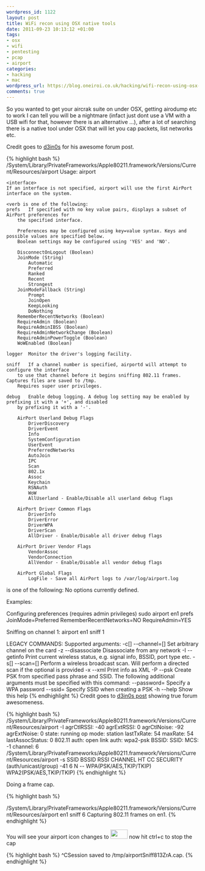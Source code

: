 ```yaml
--- 
wordpress_id: 1122
layout: post
title: WiFi recon using OSX native tools
date: 2011-09-23 10:13:12 +01:00
tags: 
- osx
- wifi
- pentesting
- pcap
- airport
categories: 
- hacking
- mac
wordpress_url: https://blog.oneiroi.co.uk/hacking/wifi-recon-using-osx-native-tools
comments: true
---
```

So you wanted to get your aircrak suite on under OSX, getting airodump etc to work I can tell you will be a nightmare (infact just dont use a VM with a USB wifi for that, however there is an alternative ...), after a lot of searching there is a native tool under OSX that will let you cap packets, list networks etc.

Credit goes to <a href="https://forum.aircrack-ng.org/index.php?topic=293.msg34031#msg34031">d3in0s</a> for his awesome forum post.

{% highlight bash %}
/System/Library/PrivateFrameworks/Apple80211.framework/Versions/Current/Resources/airport
Usage: airport <interface> <verb> <options>

	<interface>
	If an interface is not specified, airport will use the first AirPort interface on the system.

	<verb is one of the following:
	prefs	If specified with no key value pairs, displays a subset of AirPort preferences for
		the specified interface.

		Preferences may be configured using key=value syntax. Keys and possible values are specified below.
		Boolean settings may be configured using 'YES' and 'NO'.

		DisconnectOnLogout (Boolean)
		JoinMode (String)
			Automatic
			Preferred
			Ranked
			Recent
			Strongest
		JoinModeFallback (String)
			Prompt
			JoinOpen
			KeepLooking
			DoNothing
		RememberRecentNetworks (Boolean)
		RequireAdmin (Boolean)
		RequireAdminIBSS (Boolean)
		RequireAdminNetworkChange (Boolean)
		RequireAdminPowerToggle (Boolean)
		WoWEnabled (Boolean)

	logger	Monitor the driver's logging facility.

	sniff	If a channel number is specified, airportd will attempt to configure the interface
		to use that channel before it begins sniffing 802.11 frames. Captures files are saved to /tmp.
		Requires super user privileges.

	debug	Enable debug logging. A debug log setting may be enabled by prefixing it with a '+', and disabled
		by prefixing it with a '-'.

		AirPort Userland Debug Flags
			DriverDiscovery
			DriverEvent
			Info
			SystemConfiguration
			UserEvent
			PreferredNetworks
			AutoJoin
			IPC
			Scan
			802.1x
			Assoc
			Keychain
			RSNAuth
			WoW
			AllUserland - Enable/Disable all userland debug flags

		AirPort Driver Common Flags
			DriverInfo
			DriverError
			DriverWPA
			DriverScan
			AllDriver - Enable/Disable all driver debug flags

		AirPort Driver Vendor Flags
			VendorAssoc
			VendorConnection
			AllVendor - Enable/Disable all vendor debug flags

		AirPort Global Flags
			LogFile - Save all AirPort logs to /var/log/airport.log

<options> is one of the following:
	No options currently defined.

Examples:

Configuring preferences (requires admin privileges)
	sudo airport en1 prefs JoinMode=Preferred RememberRecentNetworks=NO RequireAdmin=YES

Sniffing on channel 1:
	airport en1 sniff 1


LEGACY COMMANDS:
Supported arguments:
 -c[<arg>] --channel=[<arg>]    Set arbitrary channel on the card
 -z        --disassociate       Disassociate from any network
 -I        --getinfo            Print current wireless status, e.g. signal info, BSSID, port type etc.
 -s[<arg>] --scan=[<arg>]       Perform a wireless broadcast scan.
				   Will perform a directed scan if the optional <arg> is provided
 -x        --xml                Print info as XML
 -P        --psk                Create PSK from specified pass phrase and SSID.
				   The following additional arguments must be specified with this command:
                                  --password=<arg>  Specify a WPA password
                                  --ssid=<arg>      Specify SSID when creating a PSK
 -h        --help               Show this help
{% endhighlight %}
Credit goes to <a href="https://forum.aircrack-ng.org/index.php?PHPSESSID=osr5e11icl40hib1f57qkh0u35&topic=293.msg34031#msg34031">d3in0s post</a> showing true forum awesomeness. 

{% highlight bash %}
/System/Library/PrivateFrameworks/Apple80211.framework/Versions/Current/Resources/airport -I
     agrCtlRSSI: -40
     agrExtRSSI: 0
    agrCtlNoise: -92
    agrExtNoise: 0
          state: running
        op mode: station 
     lastTxRate: 54
        maxRate: 54
lastAssocStatus: 0
    802.11 auth: open
      link auth: wpa2-psk
          BSSID: <removed>
           SSID: <removed>
            MCS: -1
        channel: 6
/System/Library/PrivateFrameworks/Apple80211.framework/Versions/Current/Resources/airport -s
                            SSID BSSID             RSSI CHANNEL HT CC SECURITY (auth/unicast/group)
                          <removed> <removed> -41  6       N  -- WPA(PSK/AES,TKIP/TKIP) WPA2(PSK/AES,TKIP/TKIP)
{% endhighlight %}

Doing a frame cap.

{% highlight bash %}

/System/Library/PrivateFrameworks/Apple80211.framework/Versions/Current/Resources/airport en1 sniff 6
Capturing 802.11 frames on en1.
{% endhighlight %}

You will see your airport icon changes to <a href="https://blog.oneiroi.co.uk/uploads/2011/09/Screen-shot-2011-09-23-at-11.20.28.png"><img src="https://blog.oneiroi.co.uk/uploads/2011/09/Screen-shot-2011-09-23-at-11.20.28.png" alt="" title="Screen shot 2011-09-23 at 11.20.28" width="45" height="24" class="aligncenter size-full wp-image-1126" /></a> now hit ctrl+c to stop the cap

{% highlight bash %}
^CSession saved to /tmp/airportSniff813ZrA.cap.
{% endhighlight %}

